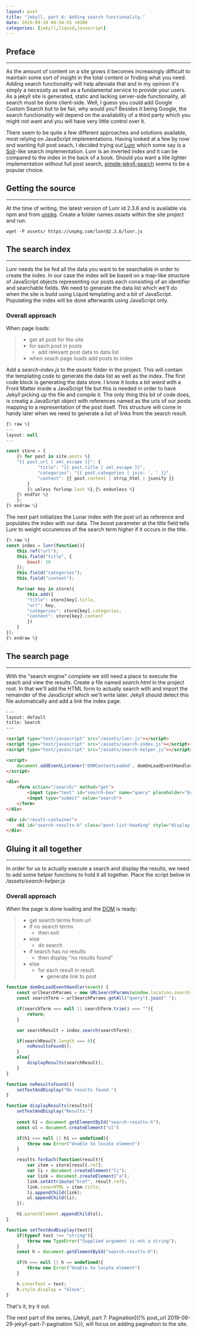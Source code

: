 ```yaml
---
layout: post
title: "Jekyll, part 6: Adding search functionality."
date: 2019-09-28 09:54:55 +0200
categories: [jekyll,liquid,javascript]
---
```


## Preface
---
As the amount of content on a site grows it becomes increasingly difficult to maintain some sort of insight in the total content or finding what you need. Adding search functionality will help alleviate that and in my opinion it's simply a necessity as well as a fundamental service to provide your users. As a jekyll site is generated, static and lacking server-side functionality, all search must be done client-side. Well, I guess you could add Google Custom Search but to be fair, why would you? Besides it being Google, the search functionality will depend on the availability of a third party which you might not want and you will have very little control over it.

There seem to be quite a few different approaches and solutions available, most relying on JavaScript implementations. Having looked at a few by now and wanting full post seach, I decided trying out [Lunr](https://lunrjs.com/) which some say is a [Solr](https://lucene.apache.org/solr/)-like search  implementation. Lunr is an inverted index and it can be compared to the index in the back of a book. Should you want a lille lighter implementation without full post search, [simple-jekyll-search](https://github.com/christian-fei/Simple-Jekyll-Search) seems to be a popular choice.

## Getting the source
---
At the time of writing, the latest version of Lunr id 2.3.6 and is available via npm and from [unpkg](https://upkg.com). Create a folder names *assets* within the site project and run:

```
wget -P assets/ https://unpkg.com/lunr@2.3.6/lunr.js
```

## The search index
---
Lunr needs the be fed all the data you want to be searchable in order to create the index. In our case the index will be based on a map-like structure of JavaScript objects representing our posts each consisting of an identifier and searchable fields. We need to generate the data list which we'll do when the site is build using Liquid templating and a bit of JavaScript. Populating the index will be done afterwards using JavaScript only.

### Overall approach
When page loads:
>* get all post for the site
>* for each post in posts
>   * add relevant post data to data list
>* when seach page loads add posts to index

Add a *search-index.js* to the *assets* folder in the project. This will contain the templating code to generate the data list as well as the index. The first code block is generating the data store. I know it looks a bit wierd with a Front Matter inside a JavaScript file but this is needed in order to have Jekyll picking up the file and compile it. The only thing this bit of code does, is creatig a JavaScript object with references named as the urls of our posts mapping to a representation of the post itself. This structure will come in handy later when we need to generate a list of links from the search result.

```javascript
{% raw %}
---
layout: null
---

const store = {
    {% for post in site.posts %}
    "{{ post.url | xml_escape }}": {
            "title": "{{ post.title | xml_escape }}",
            "categories": "{{ post.categories | join: ', ' }}",
            "content": {{ post.content | strip_html | jsonify }}
        }
        {% unless forloop.last %},{% endunless %}
    {% endfor %}
    };
{% endraw %}
```

The next part initializes the Lunar index with the post url as reference and populates the index with our data. The boost parameter at the title field tells Lunr to weight occurences of the search term higher if it occurs in the title.

```javascript
{% raw %}
const index = lunr(function(){
    this.ref("url");
    this.field("title", {
        boost: 10
    });
    this.field("categories");
    this.field("content");

    for(var key in store){
        this.add({
        "title": store[key].title,
        "url": key,
        "categories": store[key].categories,
        "content": store[key].content
        })
    }
});
{% endraw %}
```

## The search page
---
With the "search engine" complete we still need a place to execute the seach and view the results. Create a file named *search.html* in the project root. In that we'll add the HTML form to actually search with and import the remainder of the JavaScript which we'll write later. Jekyll should detect this file  automatically and add a link the index page.

```html
---
layout: default
title: Search
---

<script type="text/javascript" src="/assets/lunr.js"></script>
<script type="text/javascript" src="/assets/search-index.js"></script>
<script type="text/javascript" src="/assets/search-helper.js"></script>

<script>
    document.addEventListener('DOMContentLoaded', domOnLoadEventHandler);
</script>

<div>
    <form action="/search/" method="get">
        <input type="text" id="search-box" name="query" placeholder="Enter search criteria...">
        <input type="submit" value="search">
    </form>
</div>

<div id="result-container">
    <h1 id="search-results-h" class="post-list-heading" style="display: none"></h1>
</div>
```

## Gluing it all together
---
In order for us to actually execute a search and display the results, we need to add some helper functions to hold it all together. Place the script below in */assets/search-helper.js*

### Overall approach
When the page is done loading and the [DOM](https://developer.mozilla.org/en-US/docs/Web/API/Document_Object_Model/Introduction) is ready:

>* get search terms from url
>* if no search terms
>   * then exit
>* else
>   * do search
>* if search has no results
>   * then display "no results found"
>* else
>   * for each result in result
>       * generate link to post

```javascript
function domOnLoadEventHandler(event) {
    const urlSearchParams = new URLSearchParams(window.location.search);
    const searchTerm = urlSearchParams.getAll("query").join(" ");

    if(searchTerm === null || searchTerm.trim() === ""){
        return;
    }

    var searchResult = index.search(searchTerm);

    if(searchResult.length === 0){
        noResultsFound();
    }
    else{
        displayResults(searchResult);
    }
}

function noResultsFound(){
    setTextAndDisplay("No results found.")
}

function displayResults(results){
    setTextAndDisplay("Results:")
    
    const h1 = document.getElementById("search-results-h");
    const ul = document.createElement("ul")

    if(h1 === null || h1 == undefined){
        throw new Error("Unable to locate element")
    }

    results.forEach(function(result){
        var item = store[result.ref];
        var li = document.createElement("li");
        var link = document.createElement("a");
        link.setAttribute("href", result.ref);
        link.innerHTML = item.title;
        li.appendChild(link);
        ul.appendChild(li);
    });

    h1.parentElement.appendChild(ul);
}

function setTextAndDisplay(text){
    if(typeof text !== "string"){
        throw new TypeError("Supplied argument is not a string");
    }
    const h = document.getElementById("search-results-h");

    if(h === null || h == undefined){
        throw new Error("Unable to locate element")
    }

    h.innerText = text;
    h.style.display = "block";
}
```
That's it, try it out.

The next part of the series, [Jekyll, part 7: Pagination]({% post_url 2019-09-29-jekyll-part-7-pagination %}), will focus on adding pagination to the site.
